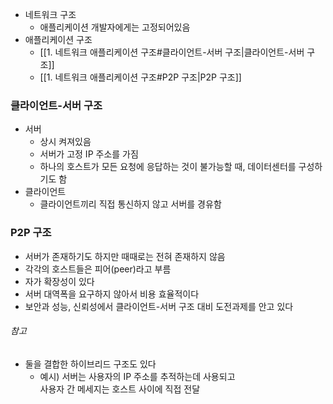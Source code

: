 - 네트워크 구조
	- 애플리케이션 개발자에게는 고정되어있음
- 애플리케이션 구조
	- [[1. 네트워크 애플리케이션 구조#클라이언트-서버 구조|클라이언트-서버 구조]]
	- [[1. 네트워크 애플리케이션 구조#P2P 구조|P2P 구조]]


### 클라이언트-서버 구조

- 서버
	- 상시 켜져있음
	- 서버가 고정 IP 주소를 가짐
	- 하나의 호스트가 모든 요청에 응답하는 것이 불가능할 때, 데이터센터를 구성하기도 함
- 클라이언트
	- 클라이언트끼리 직접 통신하지 않고 서버를 경유함


### P2P 구조

- 서버가 존재하기도 하지만 때때로는 전혀 존재하지 않음
- 각각의 호스트들은 피어(peer)라고 부름
- 자가 확장성이 있다
- 서버 대역폭을 요구하지 않아서 비용 효율적이다
- 보안과 성능, 신뢰성에서 클라이언트-서버 구조 대비 도전과제를 안고 있다


###### 참고
- 둘을 결합한 하이브리드 구조도 있다
	- 예시) 서버는 사용자의 IP 주소를 추적하는데 사용되고<br>사용자 간 메세지는 호스트 사이에 직접 전달